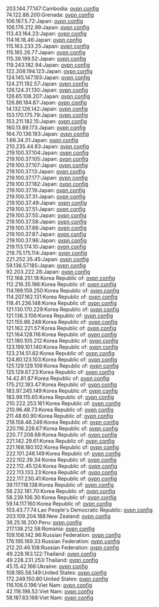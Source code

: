 203.144.77.147:Cambodia: [ovpn config](vpn/203_144_77_147.ovpn)  
74.122.88.200:Grenada: [ovpn config](vpn/74_122_88_200.ovpn)  
106.167.5.72:Japan: [ovpn config](vpn/106_167_5_72.ovpn)  
106.176.212.99:Japan: [ovpn config](vpn/106_176_212_99.ovpn)  
113.43.164.23:Japan: [ovpn config](vpn/113_43_164_23.ovpn)  
114.16.18.46:Japan: [ovpn config](vpn/114_16_18_46.ovpn)  
115.163.233.25:Japan: [ovpn config](vpn/115_163_233_25.ovpn)  
115.165.26.77:Japan: [ovpn config](vpn/115_165_26_77.ovpn)  
115.39.199.52:Japan: [ovpn config](vpn/115_39_199_52.ovpn)  
119.243.182.94:Japan: [ovpn config](vpn/119_243_182_94.ovpn)  
122.208.194.123:Japan: [ovpn config](vpn/122_208_194_123.ovpn)  
124.145.147.193:Japan: [ovpn config](vpn/124_145_147_193.ovpn)  
124.211.192.57:Japan: [ovpn config](vpn/124_211_192_57.ovpn)  
126.124.31.130:Japan: [ovpn config](vpn/126_124_31_130.ovpn)  
126.65.108.207:Japan: [ovpn config](vpn/126_65_108_207.ovpn)  
126.86.184.87:Japan: [ovpn config](vpn/126_86_184_87.ovpn)  
14.132.126.142:Japan: [ovpn config](vpn/14_132_126_142.ovpn)  
153.170.175.79:Japan: [ovpn config](vpn/153_170_175_79.ovpn)  
153.211.182.15:Japan: [ovpn config](vpn/153_211_182_15.ovpn)  
160.13.89.173:Japan: [ovpn config](vpn/160_13_89_173.ovpn)  
164.70.136.183:Japan: [ovpn config](vpn/164_70_136_183.ovpn)  
1.66.34.31:Japan: [ovpn config](vpn/1_66_34_31.ovpn)  
210.235.44.83:Japan: [ovpn config](vpn/210_235_44_83.ovpn)  
219.100.37.104:Japan: [ovpn config](vpn/219_100_37_104.ovpn)  
219.100.37.105:Japan: [ovpn config](vpn/219_100_37_105.ovpn)  
219.100.37.107:Japan: [ovpn config](vpn/219_100_37_107.ovpn)  
219.100.37.13:Japan: [ovpn config](vpn/219_100_37_13.ovpn)  
219.100.37.177:Japan: [ovpn config](vpn/219_100_37_177.ovpn)  
219.100.37.182:Japan: [ovpn config](vpn/219_100_37_182.ovpn)  
219.100.37.19:Japan: [ovpn config](vpn/219_100_37_19.ovpn)  
219.100.37.31:Japan: [ovpn config](vpn/219_100_37_31.ovpn)  
219.100.37.49:Japan: [ovpn config](vpn/219_100_37_49.ovpn)  
219.100.37.51:Japan: [ovpn config](vpn/219_100_37_51.ovpn)  
219.100.37.55:Japan: [ovpn config](vpn/219_100_37_55.ovpn)  
219.100.37.58:Japan: [ovpn config](vpn/219_100_37_58.ovpn)  
219.100.37.86:Japan: [ovpn config](vpn/219_100_37_86.ovpn)  
219.100.37.87:Japan: [ovpn config](vpn/219_100_37_87.ovpn)  
219.100.37.96:Japan: [ovpn config](vpn/219_100_37_96.ovpn)  
219.113.174.10:Japan: [ovpn config](vpn/219_113_174_10.ovpn)  
219.75.175.114:Japan: [ovpn config](vpn/219_75_175_114.ovpn)  
221.252.35.45:Japan: [ovpn config](vpn/221_252_35_45.ovpn)  
59.136.57.185:Japan: [ovpn config](vpn/59_136_57_185.ovpn)  
92.203.222.28:Japan: [ovpn config](vpn/92_203_222_28.ovpn)  
112.168.251.18:Korea Republic of: [ovpn config](vpn/112_168_251_18.ovpn)  
112.216.35.186:Korea Republic of: [ovpn config](vpn/112_216_35_186.ovpn)  
114.199.159.250:Korea Republic of: [ovpn config](vpn/114_199_159_250.ovpn)  
114.207.162.131:Korea Republic of: [ovpn config](vpn/114_207_162_131.ovpn)  
118.41.236.148:Korea Republic of: [ovpn config](vpn/118_41_236_148.ovpn)  
121.130.170.229:Korea Republic of: [ovpn config](vpn/121_130_170_229.ovpn)  
121.136.3.106:Korea Republic of: [ovpn config](vpn/121_136_3_106.ovpn)  
121.155.86.248:Korea Republic of: [ovpn config](vpn/121_155_86_248.ovpn)  
121.162.221.57:Korea Republic of: [ovpn config](vpn/121_162_221_57.ovpn)  
121.164.128.116:Korea Republic of: [ovpn config](vpn/121_164_128_116.ovpn)  
121.180.105.212:Korea Republic of: [ovpn config](vpn/121_180_105_212.ovpn)  
123.199.101.140:Korea Republic of: [ovpn config](vpn/123_199_101_140.ovpn)  
123.214.51.62:Korea Republic of: [ovpn config](vpn/123_214_51_62.ovpn)  
124.80.123.103:Korea Republic of: [ovpn config](vpn/124_80_123_103.ovpn)  
125.129.129.109:Korea Republic of: [ovpn config](vpn/125_129_129_109.ovpn)  
125.129.67.23:Korea Republic of: [ovpn config](vpn/125_129_67_23.ovpn)  
14.42.81.87:Korea Republic of: [ovpn config](vpn/14_42_81_87.ovpn)  
175.212.183.47:Korea Republic of: [ovpn config](vpn/175_212_183_47.ovpn)  
183.97.245.149:Korea Republic of: [ovpn config](vpn/183_97_245_149.ovpn)  
183.99.115.65:Korea Republic of: [ovpn config](vpn/183_99_115_65.ovpn)  
210.222.253.161:Korea Republic of: [ovpn config](vpn/210_222_253_161.ovpn)  
210.96.48.73:Korea Republic of: [ovpn config](vpn/210_96_48_73.ovpn)  
211.48.60.90:Korea Republic of: [ovpn config](vpn/211_48_60_90.ovpn)  
218.158.46.249:Korea Republic of: [ovpn config](vpn/218_158_46_249.ovpn)  
220.116.226.67:Korea Republic of: [ovpn config](vpn/220_116_226_67.ovpn)  
220.77.208.68:Korea Republic of: [ovpn config](vpn/220_77_208_68.ovpn)  
221.142.29.61:Korea Republic of: [ovpn config](vpn/221_142_29_61.ovpn)  
221.168.180.102:Korea Republic of: [ovpn config](vpn/221_168_180_102.ovpn)  
222.101.246.149:Korea Republic of: [ovpn config](vpn/222_101_246_149.ovpn)  
222.102.39.34:Korea Republic of: [ovpn config](vpn/222_102_39_34.ovpn)  
222.112.45.124:Korea Republic of: [ovpn config](vpn/222_112_45_124.ovpn)  
222.113.133.23:Korea Republic of: [ovpn config](vpn/222_113_133_23.ovpn)  
222.117.230.41:Korea Republic of: [ovpn config](vpn/222_117_230_41.ovpn)  
39.117.118.138:Korea Republic of: [ovpn config](vpn/39_117_118_138.ovpn)  
58.232.181.70:Korea Republic of: [ovpn config](vpn/58_232_181_70.ovpn)  
58.239.106.30:Korea Republic of: [ovpn config](vpn/58_239_106_30.ovpn)  
59.14.117.160:Korea Republic of: [ovpn config](vpn/59_14_117_160.ovpn)  
103.43.77.74:Lao People's Democratic Republic: [ovpn config](vpn/103_43_77_74.ovpn)  
203.109.204.188:New Zealand: [ovpn config](vpn/203_109_204_188.ovpn)  
38.25.18.200:Peru: [ovpn config](vpn/38_25_18_200.ovpn)  
217.138.212.58:Romania: [ovpn config](vpn/217_138_212_58.ovpn)  
109.106.142.96:Russian Federation: [ovpn config](vpn/109_106_142_96.ovpn)  
176.195.169.33:Russian Federation: [ovpn config](vpn/176_195_169_33.ovpn)  
212.20.46.108:Russian Federation: [ovpn config](vpn/212_20_46_108.ovpn)  
49.228.163.122:Thailand: [ovpn config](vpn/49_228_163_122.ovpn)  
49.228.231.253:Thailand: [ovpn config](vpn/49_228_231_253.ovpn)  
45.15.42.166:Ukraine: [ovpn config](vpn/45_15_42_166.ovpn)  
108.185.58.149:United States: [ovpn config](vpn/108_185_58_149.ovpn)  
172.249.150.80:United States: [ovpn config](vpn/172_249_150_80.ovpn)  
116.106.0.196:Viet Nam: [ovpn config](vpn/116_106_0_196.ovpn)  
42.118.198.52:Viet Nam: [ovpn config](vpn/42_118_198_52.ovpn)  
58.187.63.168:Viet Nam: [ovpn config](vpn/58_187_63_168.ovpn)  
